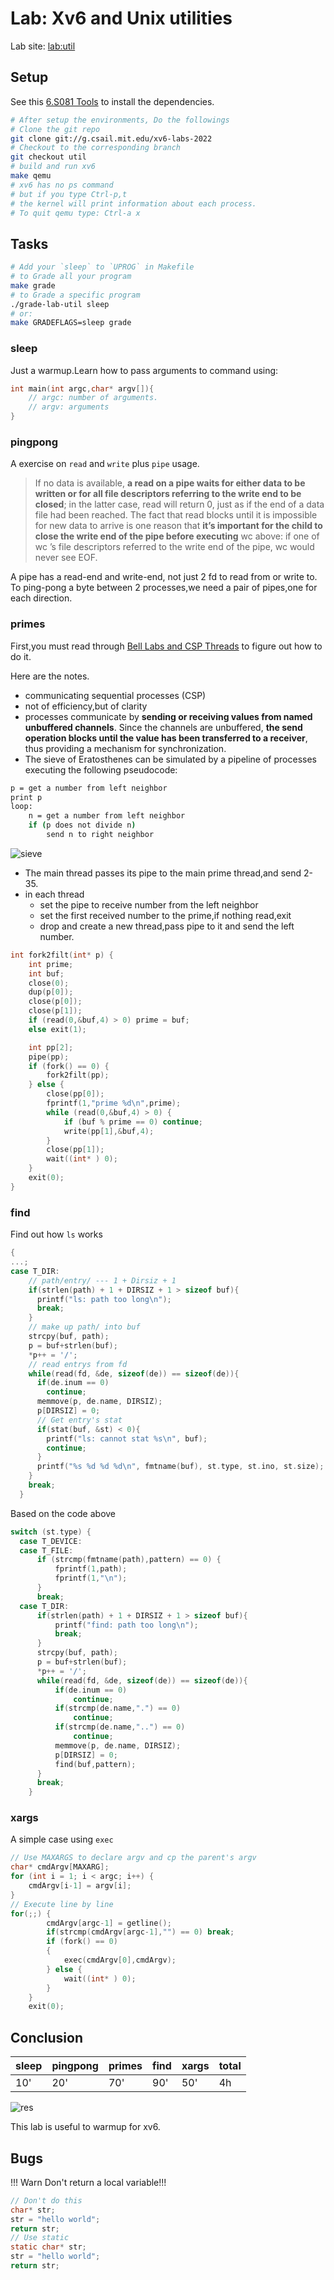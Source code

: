 # Lab: Xv6 and Unix utilities
Lab site: [lab:util](https://pdos.csail.mit.edu/6.S081/2022/labs/util.html)
## Setup
See this [6.S081 Tools](https://pdos.csail.mit.edu/6.S081/2022/tools.html) to install the dependencies.
```bash
# After setup the environments, Do the followings
# Clone the git repo
git clone git://g.csail.mit.edu/xv6-labs-2022
# Checkout to the corresponding branch
git checkout util
# build and run xv6
make qemu
# xv6 has no ps command 
# but if you type Ctrl-p,t
# the kernel will print information about each process.
# To quit qemu type: Ctrl-a x
```
## Tasks
```bash
# Add your `sleep` to `UPROG` in Makefile
# to Grade all your program
make grade
# to Grade a specific program
./grade-lab-util sleep
# or:
make GRADEFLAGS=sleep grade
```
### sleep
Just a warmup.Learn how to pass arguments to command using:
```C
int main(int argc,char* argv[]){
    // argc: number of arguments.
    // argv: arguments
}
```
### pingpong
A exercise on `read` and `write` plus `pipe` usage.
> If no data is available, **a read on a pipe waits for either data to be written or for all file descriptors referring to the write end to be closed**; in the latter case, read will return 0, just as if the end of a data file had been reached. The fact that read blocks until it is impossible for new data to arrive is one reason that **it’s important for the child to close the write end of the pipe before executing** wc above: if one of wc ’s file descriptors referred to the write end of the pipe, wc would never see EOF.

A pipe has a read-end and write-end, not just 2 fd to read from or write to.
To ping-pong a byte between 2 processes,we need a pair of pipes,one for each direction.
### primes
First,you must read through [Bell Labs and CSP Threads](https://swtch.com/~rsc/thread/) to figure out how to do it.

Here are the notes.
- communicating sequential processes (CSP)
- not of efficiency,but of clarity
- processes communicate by **sending or receiving values from named unbuffered channels**. Since the channels are unbuffered, **the send operation blocks until the value has been transferred to a receiver**, thus providing a mechanism for synchronization.
- The sieve of Eratosthenes can be simulated by a pipeline of processes executing the following pseudocode:
```bash
p = get a number from left neighbor
print p
loop:
    n = get a number from left neighbor
    if (p does not divide n)
        send n to right neighbor
```
![sieve](./figures/lab1_sieve.png)

- The main thread passes its pipe to the main prime thread,and send 2-35.
- in each thread
  - set the pipe to receive number from the left neighbor
  - set the first received number to the prime,if nothing read,exit
  - drop and create a new thread,pass pipe to it and send the left number.
```C
int fork2filt(int* p) {
    int prime;
    int buf;
    close(0);
    dup(p[0]);
    close(p[0]);
    close(p[1]);
    if (read(0,&buf,4) > 0) prime = buf;
    else exit(1);

    int pp[2];
    pipe(pp);
    if (fork() == 0) {
        fork2filt(pp);
    } else {
        close(pp[0]);
        fprintf(1,"prime %d\n",prime);
        while (read(0,&buf,4) > 0) {
            if (buf % prime == 0) continue;
            write(pp[1],&buf,4);
        }
        close(pp[1]);
        wait((int* ) 0);
    }
    exit(0);
}
```
### find
Find out how `ls` works
```C
{
...;
case T_DIR:
    // path/entry/ --- 1 + Dirsiz + 1
    if(strlen(path) + 1 + DIRSIZ + 1 > sizeof buf){
      printf("ls: path too long\n");
      break;
    }
    // make up path/ into buf
    strcpy(buf, path);
    p = buf+strlen(buf);
    *p++ = '/';
    // read entrys from fd
    while(read(fd, &de, sizeof(de)) == sizeof(de)){
      if(de.inum == 0)
        continue;
      memmove(p, de.name, DIRSIZ);
      p[DIRSIZ] = 0;
      // Get entry's stat
      if(stat(buf, &st) < 0){
        printf("ls: cannot stat %s\n", buf);
        continue;
      }
      printf("%s %d %d %d\n", fmtname(buf), st.type, st.ino, st.size);
    }
    break;
  }
```

Based on the code above
```C
switch (st.type) {
  case T_DEVICE:
  case T_FILE:
      if (strcmp(fmtname(path),pattern) == 0) {
          fprintf(1,path);
          fprintf(1,"\n");
      }
      break;
  case T_DIR:
      if(strlen(path) + 1 + DIRSIZ + 1 > sizeof buf){
          printf("find: path too long\n");
          break;
      }
      strcpy(buf, path);
      p = buf+strlen(buf);
      *p++ = '/';
      while(read(fd, &de, sizeof(de)) == sizeof(de)){
          if(de.inum == 0)
              continue;
          if(strcmp(de.name,".") == 0)
              continue;
          if(strcmp(de.name,"..") == 0)
              continue;
          memmove(p, de.name, DIRSIZ);
          p[DIRSIZ] = 0;
          find(buf,pattern);
      }
      break;
    }

```
### xargs
A simple case using `exec`
```C
// Use MAXARGS to declare argv and cp the parent's argv
char* cmdArgv[MAXARG];
for (int i = 1; i < argc; i++) {
    cmdArgv[i-1] = argv[i];
}
// Execute line by line
for(;;) {
        cmdArgv[argc-1] = getline();
        if(strcmp(cmdArgv[argc-1],"") == 0) break;
        if (fork() == 0)
        {   
            exec(cmdArgv[0],cmdArgv);
        } else {
            wait((int* ) 0);
        }
    }
    exit(0);

```
## Conclusion
| sleep | pingpong | primes | find | xargs | total |
| --- | --- | --- | --- | --- | --- |
| 10' | 20' | 70' | 90' | 50' | 4h |

![res](./figures/lab1_res.png)

This lab is useful to warmup for xv6.

## Bugs
!!! Warn Don't return a local variable!!!
```C
// Don't do this
char* str;
str = "hello world";
return str;
// Use static
static char* str;
str = "hello world";
return str;
```